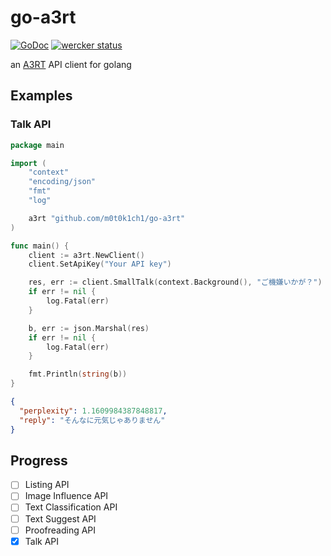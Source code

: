 # go-a3rt

[![GoDoc](https://godoc.org/github.com/m0t0k1ch1/go-a3rt?status.svg)](https://godoc.org/github.com/m0t0k1ch1/go-a3rt) [![wercker status](https://app.wercker.com/status/b7779cb2f08a91c25314a364bb9ad4ad/s/master "wercker status")](https://app.wercker.com/project/byKey/b7779cb2f08a91c25314a364bb9ad4ad)

an [A3RT](https://a3rt.recruit-tech.co.jp) API client for golang

## Examples

### Talk API

``` go
package main

import (
	"context"
	"encoding/json"
	"fmt"
	"log"

	a3rt "github.com/m0t0k1ch1/go-a3rt"
)

func main() {
	client := a3rt.NewClient()
	client.SetApiKey("Your API key")

	res, err := client.SmallTalk(context.Background(), "ご機嫌いかが？")
	if err != nil {
		log.Fatal(err)
	}

	b, err := json.Marshal(res)
	if err != nil {
		log.Fatal(err)
	}

	fmt.Println(string(b))
}
```

``` json
{
  "perplexity": 1.1609984387848817,
  "reply": "そんなに元気じゃありません"
}
```

## Progress

- [ ] Listing API
- [ ] Image Influence API
- [ ] Text Classification API
- [ ] Text Suggest API
- [ ] Proofreading API
- [x] Talk API
